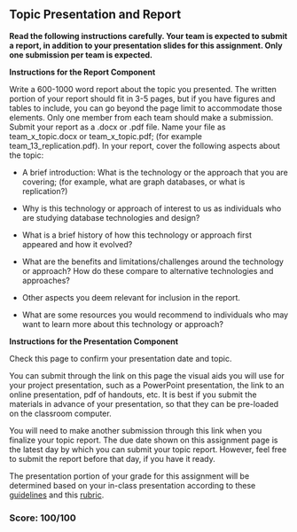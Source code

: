 ## Topic Presentation and Report

**Read the following instructions carefully. Your team is expected to submit a report, in addition to your presentation slides for this assignment. Only one submission per team is expected.**

**Instructions for the Report Component**

Write a 600-1000 word report about the topic you presented. The written portion of your report should fit in 3-5 pages, but if you have figures and tables to include, you can go beyond the page limit to accommodate those elements. Only one member from each team should make a submission. Submit your report as a .docx or .pdf file. Name your file as team_x_topic.docx or team_x_topic.pdf; (for example team_13_replication.pdf). In your report, cover the following aspects about the topic:

- A brief introduction: What is the technology or the approach that you are covering; (for example, what are graph databases, or what is replication?)

- Why is this technology or approach of interest to us as individuals who are studying database technologies and design?

- What is a brief history of how this technology or approach first appeared and how it evolved?

- What are the benefits and limitations/challenges around the technology or approach? How do these compare to alternative technologies and approaches?

- Other aspects you deem relevant for inclusion in the report.

- What are some resources you would recommend to individuals who may want to learn more about this technology or approach?

**Instructions for the Presentation Component**

Check this page to confirm your presentation date and topic.

You can submit through the link on this page the visual aids you will use for your project presentation, such as a PowerPoint presentation, the link to an online presentation, pdf of handouts, etc. It is best if you submit the materials in advance of your presentation, so that they can be pre-loaded on the classroom computer.

You will need to make another submission through this link when you finalize your topic report. The due date shown on this assignment page is the latest day by which you can submit your topic report. However, feel free to submit the report before that day, if you have it ready.

The presentation portion of your grade for this assignment will be determined based on your in-class presentation according to these [guidelines](PresentationGuidelines.md) and this [rubric](PresentationRubric.pdf).

### Score: 100/100
